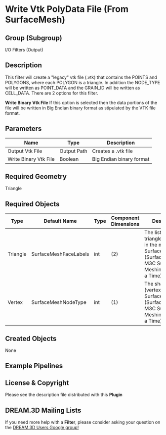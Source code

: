 # Write Vtk PolyData File (From SurfaceMesh)  #


## Group (Subgroup) ##

I/O Filters (Output)

## Description ##

This filter will create a "legacy" vtk file (.vtk) that contains the POINTS and POLYGONS, where each POLYGON is a triangle.
In addition the NODE_TYPE will be written as POINT_DATA and the GRAIN_ID will be written as CELL_DATA. There are 2 options
for this filter.

__Write Binary Vtk File__ If this option is selected then the data portions of the file will be written in Big Endian
binary format as stipulated by the VTK file format.

## Parameters ##

| Name | Type | Description |
|------|------|-------------|
| Output Vtk File | Output Path | Creates a .vtk file |
| Write Binary Vtk File | Boolean | Big Endian binary format |

## Required Geometry ##

Triangle

## Required Objects ##

| Type | Default Name | Type | Component Dimensions | Description |
|------|--------------|-------------|---------|-----|
| Triangle | SurfaceMeshFaceLabels | int  | (2)   | The list of all triangles (faces) in the mesh. Quick Surface Mesh (SurfaceMeshing), M3C Surface Meshing (Slice at a Time) |
| Vertex | SurfaceMeshNodeType | int | (1) | The shared node (vertex) list. Quick Surface Mesh (SurfaceMeshing), M3C Surface Meshing (Slice at a Time) |

## Created Objects ##

None


## Example Pipelines ##



## License & Copyright ##

Please see the description file distributed with this **Plugin**

## DREAM.3D Mailing Lists ##

If you need more help with a **Filter**, please consider asking your question on the [DREAM.3D Users Google group!](https://groups.google.com/forum/?hl=en#!forum/dream3d-users)


